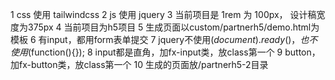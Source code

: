 1 css 使用 tailwindcss
2 js 使用 jquery
3 当前项目是 1rem 为 100px， 设计稿宽度为375px
4 当前项目为h5项目
5 生成页面以custom/partnerh5/demo.html为模板
6 有input，都用form表单提交
7 jquery不使用$(document).ready()，也不使用$(function(){});
8 input都是直角，加fx-input类，放class第一个
9 button，加fx-button类，放class第一个
10 生成的页面放/partnerh5-2目录

